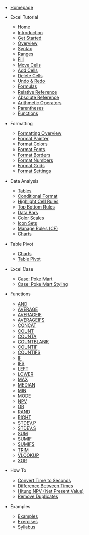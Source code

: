 - [Homepage](./README.md)
* Excel Tutorial
  * [Home](./home/excel-tutorial/excel-home.md)
  * [Introduction](./home/excel-tutorial/excel-introduction.md)
  * [Get Started](./home/excel-tutorial/excel-get-started.md)
  * [Overview](./home/excel-tutorial/excel-overview.md)
  * [Syntax](./home/excel-tutorial/excel-syntax.md)
  * [Ranges](./home/excel-tutorial/excel-ranges.md)
  * [Fill](./home/excel-tutorial/excel-fill/filling.md)
  * [Move Cells](./home/excel-tutorial/excel-move-cells.md)
  * [Add Cells](./home/excel-tutorial/excel-add-cells.md)
  * [Delete Cells](./home/excel-tutorial/excel-delete-cells.md)
  * [Undo & Redo](./home/excel-tutorial/excel-undo-redo.md)
  * [Formulas](./home/excel-tutorial/excel-formulas.md)
  * [Relative Reference](./home/excel-tutorial/excel-relative-reference.md)
  * [Absolute Reference](./home/excel-tutorial/excel-absolute-reference.md)
  * [Arithmetic Operators](./home/excel-tutorial/excel-arithmetic-operators/excel-addition.md)
  * [Parentheses](./home/excel-tutorial/excel-parentheses.md)
  * [Functions](./home/excel-tutorial/excel-functions.md)

* Formatting
  * [Formatting Overview](./home/excel-formatting/excel-formatting.md)
  * [Format Painter](./home/excel-formatting/excel-format-painter.md)
  * [Format Colors](./home/excel-formatting/excel-format-colors.md)
  * [Format Fonts](./home/excel-formatting/excel-format-fonts.md)
  * [Format Borders](./home/excel-formatting/excel-format-borders.md)
  * [Format Numbers](./home/excel-formatting/excel-format-numbers.md)
  * [Format Grids](./home/excel-formatting/excel-format-grids.md)
  * [Format Settings](./home/excel-formatting/excel-format-settings.md)

* Data Analysis
  * [Tables](./home/excel-data-analysis/excel-tables/tables.md)
  * [Conditional Format](./home/excel-data-analysis/excel-conditional-format.md)
  * [Highlight Cell Rules](./home/excel-data-analysis/excel-highlight-cell-rules/excel-highlight-cell-rules.md)
  * [Top Bottom Rules](./home/excel-data-analysis/excel-top-bottom-rules/top-bottom-rules.md)
  * [Data Bars](./home/excel-data-analysis/excel-data-bars.md)
  * [Color Scales](./home/excel-data-analysis/excel-color-scales.md)
  * [Icon Sets](./home/excel-data-analysis/excel-icon-sets.md)
  * [Manage Rules (CF)](./home/excel-data-analysis/excel-manage-rules-cf.md)
  * [Charts](./home/excel-data-analysis/excel-charts/charts.md)

* Table Pivot
  * [Charts](./home/excel-data-analysis/excel-charts/charts.md)
  * [Table Pivot](./home/table-pivot/tabel-pivot-intro.md)

* Excel Case
  * [Case: Poke Mart](./home/excel-case/excel-case-poke-mart.md)
  * [Case: Poke Mart Styling](./home/excel-case/excel-case-poke-mart-style.md)

* Functions
  * [AND](./home/excel-functions/and.md)
  * [AVERAGE](./home/excel-functions/average.md)
  * [AVERAGEIF](./home/excel-functions/averageif.md)
  * [AVERAGEIFS](./home/excel-functions/averageifs.md)
  * [CONCAT](./home/excel-functions/concat.md)
  * [COUNT](./home/excel-functions/count.md)
  * [COUNTA](./home/excel-functions/counta.md)
  * [COUNTBLANK](./home/excel-functions/countblank.md)
  * [COUNTIF](./home/excel-functions/countif.md)
  * [COUNTIFS](./home/excel-functions/countifs.md)
  * [IF](./home/excel-functions/if.md)
  * [IFS](./home/excel-functions/ifs.md)
  * [LEFT](./home/excel-functions/left.md)
  * [LOWER](./home/excel-functions/lower.md)
  * [MAX](./home/excel-functions/max.md)
  * [MEDIAN](./home/excel-functions/median.md)
  * [MIN](./home/excel-functions/min.md)
  * [MODE](./home/excel-functions/mode.md)
  * [NPV](./home/excel-functions/npv.md)
  * [OR](./home/excel-functions/or.md)
  * [RAND](./home/excel-functions/rand.md)
  * [RIGHT](./home/excel-functions/right.md)
  * [STDEV.P](./home/excel-functions/stdev-p.md)
  * [STDEV.S](./home/excel-functions/stdev-s.md)
  * [SUM](./home/excel-functions/sum.md)
  * [SUMIF](./home/excel-functions/sumif.md)
  * [SUMIFS](./home/excel-functions/sumifs.md)
  * [TRIM](./home/excel-functions/trim.md)
  * [VLOOKUP](./home/excel-functions/vlookup.md)
  * [XOR](./home/excel-functions/xor.md)

* How To
  * [Convert Time to Seconds](./home/excel-how-to/convert-time-to-seconds.md)
  * [Difference Between Times](./home/excel-how-to/difference-between-times.md)
  * [Hitung NPV (Net Present Value)](./home/excel-how-to/npv-net-present-value.md)
  * [Remove Duplicates](./home/excel-how-to/remove-duplicates.md)

* Examples
  * [Examples](./home/excel-examples/)
  * [Exercises](./home/excel-examples/excel-exercises.md)
  * [Syllabus](./home/excel-examples/excel-syllabus.md)
